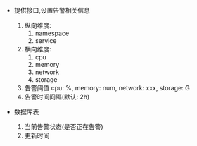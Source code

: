 * 提供接口,设置告警相关信息
  1. 纵向维度:
     1) namespace
     2) service
  2. 横向维度:
     1) cpu
     2) memory
     3) network
     4) storage
  3. 告警阈值
     cpu: %, memory: num, network: xxx, storage: G
  4. 告警时间间隔(默认: 2h)


* 数据库表
  1. 当前告警状态(是否正在告警)
  2. 更新时间